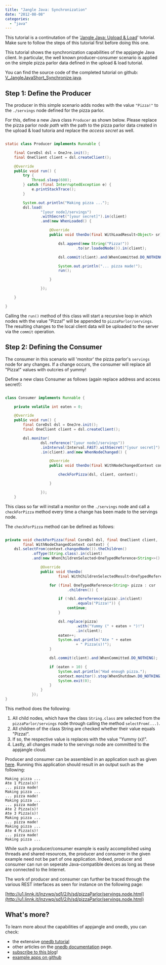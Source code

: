 ```yaml
---
title: "Jangle Java: Synchronization"
date: "2012-08-08"
categories: 
  - "java"
---
```


This tutorial is a continutation of the '[Jangle Java: Upload & Load](http://maxrohde.com/2012/08/08/jangle-java-upload-load-data/)' tutorial. Make sure to follow the steps of this tutorial first before doing this one.

This tutorial shows the synchronization capabilities of the appjangle Java client. In particular, the well known producer-consumer scenario is applied on the simple pizza parlor data defined in the upload & load tutorial.

You can find the source code of the completed tutorial on github: [V\_JangleJavaShort\_Synchronize.java](https://github.com/mxro/onedb-examples/blob/master/src/main/java/one/examples/z_articles/V_JangleJavaShort_Synchronize.java).

## Step 1: Define the Producer

The producer in this simple scenario adds nodes with the value `"Pizza!"` to the `./servings` node defined for the pizza parlor.

For this, define a new Java class `Producer` as shown below. Please replace the pizza parlor _node path_ with the path to the pizza parlor data created in the upload & load tutoria and replace the _access secret_ as well.

```java

static class Producer implements Runnable {

	final CoreDsl dsl = OneJre.init();
	final OneClient client = dsl.createClient();

	@Override
	public void run() {
		try {
			Thread.sleep(600);
		} catch (final InterruptedException e) {
			e.printStackTrace();
		}

		System.out.println("Making pizza ...");
		dsl.load(
				"[your node]/servings")
				.withSecret("[your secret]").in(client)
				.and(new WhenLoaded() {

					@Override
					public void thenDo(final WithLoadResult<Object> sr) {

						dsl.append(new String("Pizza!"))
								.to(sr.loadedNode()).in(client);

						dsl.commit(client).and(WhenCommitted.DO_NOTHING);

						System.out.println("... pizza made!");
						run();

					}

				});

	}

}
```

Calling the `run()` method of this class will start a recursive loop in which nodes with the value "Pizza!" will be appended to `pizzaParlor/servings`. The resulting changes to the local client data will be uploaded to the server via the `commit` operation.

## Step 2: Defining the Consumer

The consumer in this scenario will 'monitor' the pizza parlor's `servings` node for any changes. If a change occurs, the consumer will replace all "Pizza!" values with outcries of yummy!

Define a new class Consumer as follows (again replace address and access secret!):

```java

class Consumer implements Runnable {

	private volatile int eaten = 0;

	@Override
	public void run() {
		final CoreDsl dsl = OneJre.init();
		final OneClient client = dsl.createClient();

		dsl.monitor(
				dsl.reference("[your node]/servings"))
				.inInterval(Interval.FAST).withSecret("[your secret]")
				.in(client).and(new WhenNodeChanged() {

					@Override
					public void thenDo(final WithNodeChangedContext context) {

						checkForPizza(dsl, client, context);

					}

				});
	}
```

This class so far will install a monitor on the `./servings` node and call a `checkForPizza` method every time a change has been made to the servings node.

The `checkForPizza` method can be defined as follows:

```java

private void checkForPizza(final CoreDsl dsl, final OneClient client,
		final WithNodeChangedContext context) {
	dsl.selectFrom(context.changedNode()).theChildren()
			.ofType(String.class).in(client)
			.and(new WhenChildrenSelected<OneTypedReference<String>>() {

				@Override
				public void thenDo(
						final WithChildrenSelectedResult<OneTypedReference<String>> csr) {

					for (final OneTypedReference<String> pizza : csr
							.children()) {

						if (!dsl.dereference(pizza).in(client)
								.equals("Pizza!")) {
							continue;
						}

						dsl.replace(pizza)
								.with("Yummy (" + eaten + ")!")
								.in(client);
						eaten++;
						System.out.println("Ate " + eaten
								+ " Pizza(s)!");
					}

					dsl.commit(client).and(WhenCommitted.DO_NOTHING);

					if (eaten > 10) {
						System.out.println("Had enough pizza.");
						context.monitor().stop(WhenShutdown.DO_NOTHING);
						System.exit(0);
					}
				}
			});
}
```

This method does the following:

1. All child nodes, which have the class `String.class` are selected from the `pizzaParlor/servings` node through calling the method `selectFrom(...)`.
2. All children of the class String are checked whether their value equals "Pizza!".
3. If so, the respective value is replaces with the value "Yummy (x)!".
4. Lastly, all changes made to the servings node are committed to the appjangle cloud.

Producer and consumer can be assembled in an application such as given [here](https://github.com/mxro/onedb-examples/blob/master/src/main/java/one/examples/z_articles/V_JangleJavaShort_Synchronize.java). Running this application should result in an output such as the following:

```
Making pizza ...
Ate 1 Pizza(s)!
... pizza made!
Making pizza ...
... pizza made!
Making pizza ...
... pizza made!
Ate 2 Pizza(s)!
Ate 3 Pizza(s)!
Making pizza ...
... pizza made!
Making pizza ...
Ate 4 Pizza(s)!
... pizza made!
Making pizza ...
```

While such a producer/consumer example is easily accomplished using threads and shared resources, the producer and consumer in the given example need not be part of one application. Indeed, producer and consumer can run on seperate Java-compatible devices as long as these are connected to the Internet.

The work of producer and consumer can further be traced through the various REST interfaces as seen for instance on the following page:

[http://u1.linnk.it/lnzvwp/sd1/2/h/sd/pizzaParlor/servings.node.html](http://u1.linnk.it/lnzvwp/sd1/2/h/sd/pizzaParlor/servings.node.html)

## What's more?

To learn more about the capabilities of appjangle and onedb, you can check:

- the extensive [onedb tutorial](http://maxrohde.com/2012/05/06/onedb-tutorial/ "onedb tutorial")
- other articles on the [onedb documentation](http://cms.onedb.de/articles "onedb documentation") page.
- [subscribe to this blog](http://maxrohde.com/feed/)!
- [example apps on github](https://github.com/mxro/onedb-examples/tree/master/src/main/java/one/examples/features "appjangle example apps")
